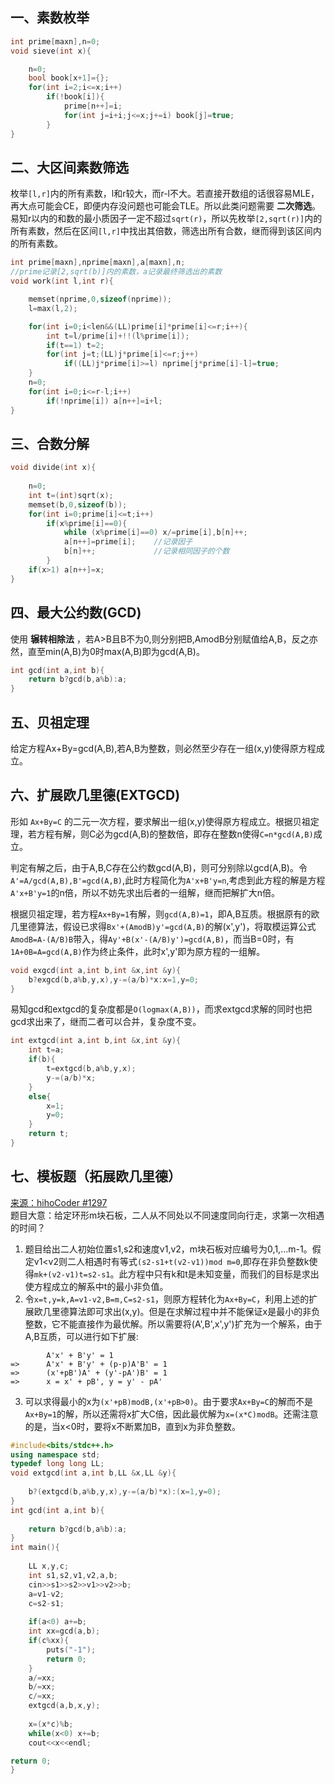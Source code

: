 
## 一、素数枚举
```c++
int prime[maxn],n=0;
void sieve(int x){

    n=0;
    bool book[x+1]={};
    for(int i=2;i<=x;i++)
        if(!book[i]){
            prime[n++]=i;
            for(int j=i+i;j<=x;j+=i) book[j]=true;
        }
}
```
## 二、大区间素数筛选
枚举`[l,r]`内的所有素数，l和r较大，而r-l不大。若直接开数组的话很容易MLE，再大点可能会CE，即便内存没问题也可能会TLE。所以此类问题需要 **二次筛选**。
易知r以内的和数的最小质因子一定不超过`sqrt(r)`，所以先枚举`[2,sqrt(r)]`内的所有素数，然后在区间`[l,r]`中找出其倍数，筛选出所有合数，继而得到该区间内的所有素数。
```c++
int prime[maxn],nprime[maxn],a[maxn],n;
//prime记录[2,sqrt(b)]内的素数，a记录最终筛选出的素数
void work(int l,int r){

    memset(nprime,0,sizeof(nprime));
    l=max(l,2);

    for(int i=0;i<len&&(LL)prime[i]*prime[i]<=r;i++){
        int t=l/prime[i]+!!(l%prime[i]);
        if(t==1) t=2;
        for(int j=t;(LL)j*prime[i]<=r;j++)
            if((LL)j*prime[i]>=l) nprime[j*prime[i]-l]=true;
    }
    n=0;
    for(int i=0;i<=r-l;i++)
        if(!nprime[i]) a[n++]=i+l;
}
```
## 三、合数分解
```c++
void divide(int x){
    
    n=0;
    int t=(int)sqrt(x);
    memset(b,0,sizeof(b));
    for(int i=0;prime[i]<=t;i++)
        if(x%prime[i]==0){
            while (x%prime[i]==0) x/=prime[i],b[n]++;
            a[n++]=prime[i];    //记录因子
            b[n]++;             //记录相同因子的个数
        }
    if(x>1) a[n++]=x;
}
```
## 四、最大公约数(GCD)
使用 **辗转相除法** ，若A>B且B不为0,则分别把B,AmodB分别赋值给A,B，反之亦然，直至min(A,B)为0时max(A,B)即为gcd(A,B)。
```c++
int gcd(int a,int b){
	return b?gcd(b,a%b):a;
}
```
## 五、贝祖定理
给定方程Ax+By=gcd(A,B),若A,B为整数，则必然至少存在一组(x,y)使得原方程成立。
## 六、扩展欧几里德(EXTGCD)
形如 `Ax+By=C` 的二元一次方程，要求解出一组(x,y)使得原方程成立。根据贝祖定理，若方程有解，则C必为gcd(A,B)的整数倍，即存在整数n使得`C=n*gcd(A,B)`成立。

判定有解之后，由于A,B,C存在公约数gcd(A,B)，则可分别除以gcd(A,B)。令`A'=A/gcd(A,B),B'=gcd(A,B)`,此时方程简化为`A'x+B'y=n`,考虑到此方程的解是方程`A'x+B'y=1`的n倍，所以不妨先求出后者的一组解，继而把解扩大n倍。

根据贝祖定理，若方程`Ax+By=1`有解，则`gcd(A,B)=1`，即A,B互质。根据原有的欧几里德算法，假设已求得`Bx'+(AmodB)y'=gcd(A,B)`的解(x',y')，将取模运算公式`AmodB=A-(A/B)B`带入，得`Ay'+B(x'-(A/B)y')=gcd(A,B)`，而当B=0时，有`1A+0B=A=gcd(A,B)`作为终止条件，此时x',y'即为原方程的一组解。
```c++
void exgcd(int a,int b,int &x,int &y){
	b?exgcd(b,a%b,y,x),y-=(a/b)*x:x=1,y=0;
}
```
易知gcd和extgcd的复杂度都是`O(logmax(A,B))`，而求extgcd求解的同时也把gcd求出来了，继而二者可以合并，复杂度不变。
```c++
int extgcd(int a,int b,int &x,int &y){
	int t=a;
	if(b){
		t=extgcd(b,a%b,y,x);
		y-=(a/b)*x;
	}
	else{
		x=1;
		y=0;
	}
	return t;
}
```
## 七、模板题（拓展欧几里德）
<a href="http://hihocoder.com/problemset/problem/1297">来源：hihoCoder #1297</a><br>
题目大意：给定环形m块石板，二人从不同处以不同速度同向行走，求第一次相遇的时间？
1. 题目给出二人初始位置s1,s2和速度v1,v2，m块石板对应编号为0,1,...m-1。假定v1<v2则二人相遇时有等式`(s2-s1+t(v2-v1))mod m=0`,即存在非负整数k使得`mk+(v2-v1)t=s2-s1`。此方程中只有k和t是未知变量，而我们的目标是求出使方程成立的解系中t的最小非负值。
2. 令`x=t,y=k,A=v1-v2,B=m,C=s2-s1`，则原方程转化为`Ax+By=C`，利用上述的扩展欧几里德算法即可求出(x,y)。但是在求解过程中并不能保证x是最小的非负整数，它不能直接作为最优解。所以需要将(A',B',x',y')扩充为一个解系，由于A,B互质，可以进行如下扩展:
```
        A'x' + B'y' = 1
=>      A'x' + B'y' + (p-p)A'B' = 1
=>      (x'+pB')A' + (y'-pA')B' = 1
=>      x = x' + pB', y = y' - pA'
```
3. 可以求得最小的x为`(x'+pB)modB,(x'+pB>0)`。由于要求`Ax+By=C`的解而不是`Ax+By=1`的解，所以还需将x扩大C倍，因此最优解为`x=(x*C)modB`。还需注意的是，当x<0时，要将x不断累加B，直到x为非负整数。

```c++
#include<bits/stdc++.h>
using namespace std;
typedef long long LL;
void extgcd(int a,int b,LL &x,LL &y){
	
	b?(extgcd(b,a%b,y,x),y-=(a/b)*x):(x=1,y=0);
}
int gcd(int a,int b){
	
	return b?gcd(b,a%b):a;
}
int main(){
	
	LL x,y,c;
	int s1,s2,v1,v2,a,b;
	cin>>s1>>s2>>v1>>v2>>b;
	a=v1-v2;
	c=s2-s1;
	
	if(a<0) a+=b;
	int xx=gcd(a,b);
	if(c%xx){
		puts("-1");
		return 0;
	}
	a/=xx;
	b/=xx;
	c/=xx;
	extgcd(a,b,x,y);
	
	x=(x*c)%b;
	while(x<0) x+=b;
	cout<<x<<endl;

return 0;
}
```



